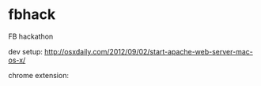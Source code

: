fbhack
======

FB hackathon

dev setup:
http://osxdaily.com/2012/09/02/start-apache-web-server-mac-os-x/

chrome extension:
